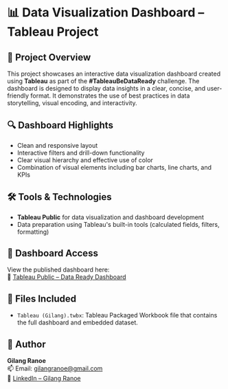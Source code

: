 # 📊 Data Visualization Dashboard – Tableau Project

## 📌 Project Overview
This project showcases an interactive data visualization dashboard created using **Tableau** as part of the **#TableauBeDataReady** challenge. The dashboard is designed to display data insights in a clear, concise, and user-friendly format. It demonstrates the use of best practices in data storytelling, visual encoding, and interactivity.

## 🔍 Dashboard Highlights
- Clean and responsive layout
- Interactive filters and drill-down functionality
- Clear visual hierarchy and effective use of color
- Combination of visual elements including bar charts, line charts, and KPIs

## 🛠️ Tools & Technologies
- **Tableau Public** for data visualization and dashboard development
- Data preparation using Tableau's built-in tools (calculated fields, filters, formatting)

## 📎 Dashboard Access
View the published dashboard here:  
🔗 [Tableau Public – Data Ready Dashboard](https://prod-apsoutheast-c.online.tableau.com/#/site/gilangranoe-bd2007aca4/views/TableauBe-DataReadyGilang/DASHBOARD)

## 📁 Files Included
- `Tableau (Gilang).twbx`: Tableau Packaged Workbook file that contains the full dashboard and embedded dataset.

## 👤 Author
**Gilang Ranoe**  
📫 Email: gilangranoe@gmail.com  
🔗 [LinkedIn – Gilang Ranoe](https://www.linkedin.com/in/gilangra)
